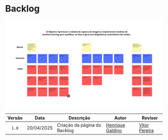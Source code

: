 # Backlog

<img src="https://github.com/DermAlert/dermalert.github.io/blob/main/docs/assets/backlog.png?raw=true" alt="Quadro do Backlog"/>

<!-- <img src="../assets/backlog.png" alt="Quadro do Backlog" style="object-fit: cover;"> -->

| Versão | Data | Descrição | Autor | Revisor |
| :----: | ---- | --------- | ----- | ------- |
| `1.0`  |20/04/2025| Criação da página do Backlog | [Henrique Galdino](https://github.com/hgaldino05) |[Vitor Pereira](https://github.com/vcpvitor)  |